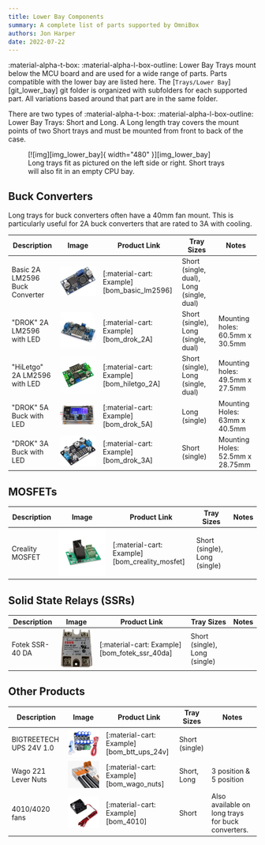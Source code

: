 ```yaml
---
title: Lower Bay Components
summary: A complete list of parts supported by OmniBox
authors: Jon Harper
date: 2022-07-22
---
```


:material-alpha-t-box: :material-alpha-l-box-outline: Lower Bay Trays mount below the MCU board and are used for a wide range of parts. Parts compatible with the lower bay are listed here. The [`Trays/Lower Bay`][git_lower_bay] git folder is organized with subfolders for each supported part. All variations based around that part are in the same folder.

There are two types of :material-alpha-t-box: :material-alpha-l-box-outline: Lower Bay Trays: Short and Long. A Long length tray covers the mount points of two Short trays and must be mounted from front to back of the case.


<figure markdown>
  [![img][img_lower_bay]{ width="480" }][img_lower_bay]
  <figcaption>Long trays fit as pictured on the left side or right. Short trays will also fit in an empty CPU bay.</figcaption>
</figure>

## Buck Converters

Long trays for buck converters often have a 40mm fan mount. This is particularly useful for 2A buck converters that are rated to 3A with cooling.

| Description | Image | Product Link | Tray Sizes | Notes |
|----|---|---|---|---|
| Basic 2A LM2596 Buck Converter | ![img][img_basic_lm2596] | [:material-cart: Example][bom_basic_lm2596] | Short (single, dual), Long (single, dual) | |
| "DROK" 2A LM2596 with LED       | ![img][img_led_lm2596] | [:material-cart: Example][bom_drok_2A] | Short (single), Long (single, dual) | Mounting holes: 60.5mm x 30.5mm |
| "HiLetgo" 2A LM2596 with LED | ![img][img_hiletgo_2a] | [:material-cart: Example][bom_hiletgo_2A] | Short (single), Long (single, dual) | Mounting holes: 49.5mm x 27.5mm |
| "DROK" 5A Buck with LED | ![img][img_drok_5a] | [:material-cart: Example][bom_drok_5A] | Long (single) | Mounting Holes: 63mm x 40.5mm |
| "DROK" 3A Buck with LED | ![img][img_drok_3a] | [:material-cart: Example][bom_drok_3A] | Short (single) | Mounting Holes: 52.5mm x 28.75mm |

## MOSFETs

| Description | Image | Product Link | Tray Sizes | Notes |
|---|---|---|---|---|
| Creality MOSFET | ![img][img_creality_mosfet] | [:material-cart: Example][bom_creality_mosfet] |  Short (single), Long (single) | |

## Solid State Relays (SSRs)

| Description | Image | Product Link | Tray Sizes | Notes |
|---|---|---|---|---|
| Fotek SSR-40 DA | ![img][img_fotek_ssr_40da] | [:material-cart: Example][bom_fotek_ssr_40da] |  Short (single), Long (single) | |

## Other Products

| Description | Image | Product Link | Tray Sizes | Notes |
|---|---|---|---|---|
| BIGTREETECH UPS 24V 1.0 | ![img][img_btt_ups_24v] | [:material-cart: Example][bom_btt_ups_24v] | Short (single) | |
| Wago 221 Lever Nuts | ![img][img_wago_nuts] | [:material-cart: Example][bom_wago_nuts] |  Short, Long | 3 position & 5 position |
| 4010/4020 fans | ![img][img_4010] | [:material-cart: Example][bom_4010] | Short | Also available on long trays for buck converters. |

[img_lower_bay]: ../img/components/lower_bay.png
[img_drok_3a]: ../img/parts/buck_3a_drok.jpg
[img_drok_5a]: ../img/parts/buck_5a_drok.jpg
[img_basic_lm2596]: ../img/parts/lm2596.jpg
[img_led_lm2596]: ../img/parts/lm2596_led.jpg
[img_creality_mosfet]: ../img/parts/mosfet_creality.jpeg
[img_fotek_ssr_40da]: ../img/parts/fotek_ssr-40_da.jpeg
[img_hiletgo_2a]: ../img/parts/lm2596_led_2.jpg
[img_wago_nuts]: ../img/parts/wago_nuts.jpg
[img_btt_ups_24v]: ../img/parts/btt_ups_24v.jpg
[img_4010]: ../img/parts/fan_4010.jpg